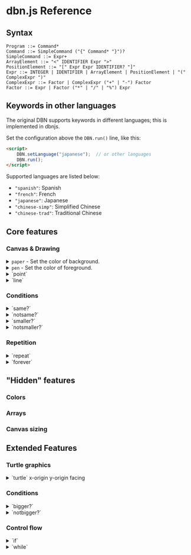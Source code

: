# dbn.js Reference

## Syntax

```
Program ::= Command*
Command ::= SimpleCommand ("{" Command* "}")?
SimpleCommand ::= Expr+
ArrayElement ::= "<" IDENTIFIER Expr ">"
PositionElement ::= "[" Expr Expr IDENTIFIER? "]"
Expr ::= INTEGER | IDENTIFIER | ArrayElement | PositionElement | "(" ComplexExpr ")"
ComplexExpr ::= Factor | ComplexExpr ("+" | "-") Factor
Factor ::= Expr | Factor ("*" | "/" | "%") Expr
```

## Keywords in other languages

The original DBN supports keywords in different languages; this is implemented in dbnjs.

Set the configuration above the `DBN.run()` line, like this:

``` html
<script>
    DBN.setLanguage("japanese");  // or other languages
    DBN.run();
</script>
```

Supported languages are listed below:

+ `"spanish"`: Spanish
+ `"french"`: French
+ `"japanese"`: Japanese
+ `"chinese-simp"`: Simplified Chinese
+ `"chinese-trad"`: Traditional Chinese

## Core features

### Canvas & Drawing

<details><summary><code>paper</code> - Set the color of background.</summary>
Aliases: <code>papel</code><sup>spanish</sup> <code>papier</code><sup>french</sup> <code>かみ</code><sup>japanese</sup> <code>纸</code><sup>chinese-simp</sup> 
<details><summary><code>paper</code> <i>gray-scale</i></summary>
Set the color of background.

*gray-scale* is an integer between 0 to 100, with 0 representing **white** and 100 representing **black**.
</details>

<details><summary><code>paper</code> <i>red</i> <i>green</i> <i>blue</i></summary>
Set the color of background.

*red*, *green*, *blue* are integers between 0 to 100, with 0 representing **0%** and 100 representing **100%**.

e.g. `paper 100` is equivalent to `paper 0 0 0`, and `paper 0` is equivalent to `paper 100 100 100`.
</details>
</details>

<details><summary><code>pen</code> - Set the color of foreground.</summary>
Aliases: <code>stilo</code><sup>spanish</sup> <code>plume</code><sup>french</sup> <code>ペン</code><sup>japanese</sup> <code>笔</code><sup>chinese-simp</sup> 

Set the color of foreground.

</details>

<details><summary>`point`</summary>

</details>

<details><summary>`line`</summary>

</details>

### Conditions

<details><summary>`same?`</summary>

</details>

<details><summary>`notsame?`</summary>

</details>

<details><summary>`smaller?`</summary>

</details>

<details><summary>`notsmaller?`</summary>

</details>

### Repetition

<details><summary>`repeat`</summary>

</details>

<details><summary>`forever`</summary>

</details>



## "Hidden" features

### Colors

### Arrays

### Canvas sizing



## Extended Features

### Turtle graphics

<details><summary>`turtle` x-origin y-origin facing</summary>

</details>

### Conditions

<details><summary>`bigger?`</summary>

</details>

<details><summary>`notbigger?`</summary>

</details>

### Control flow

<details><summary>`if`</summary>

</details>

<details><summary>`while`</summary>

</details>

